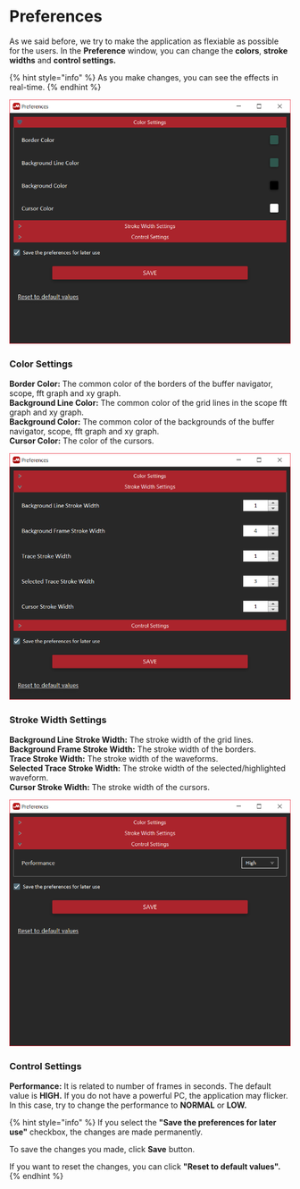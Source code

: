 # Preferences

As we said before, we try to make the application as flexiable as possible for the users. In the **Preference** window, you can change the **colors**, **stroke widths** and **control settings.**

{% hint style="info" %}
As you make changes, you can see the effects in real-time.
{% endhint %}

![Color Settings](../../../../.gitbook/assets/image%20%2884%29.png)

### Color Settings

**Border Color:** The common color of the borders of the buffer navigator, scope, fft graph and xy graph.  
**Background Line Color:** The common color of the grid lines in the scope fft graph and xy graph.  
**Background Color:** The common color of the backgrounds of the buffer navigator, scope, fft graph and xy graph.  
**Cursor Color:** The color of the cursors.

![Stroke Width Settings](../../../../.gitbook/assets/image%20%2817%29.png)

### Stroke Width Settings

**Background Line Stroke Width:** The stroke width of the grid lines.  
**Background Frame Stroke Width:** The stroke width of the borders.  
**Trace Stroke Width:** The stroke width of the waveforms.  
**Selected Trace Stroke Width:** The stroke width of the selected/highlighted waveform.  
**Cursor Stroke Width:** The stroke width of the cursors.

![Control Settings](../../../../.gitbook/assets/image%20%288%29.png)

### Control Settings

**Performance:** It is related to number of frames in seconds. The default value is **HIGH.** If you do not have a powerful PC, the application may flicker. In this case, try to change the performance to **NORMAL** or **LOW.**

{% hint style="info" %}
If you select the **"Save the preferences for later use"** checkbox, the changes are made permanently.

To save the changes you made, click **Save** button.

If you want to reset the changes, you can click **"Reset to default values".**
{% endhint %}

